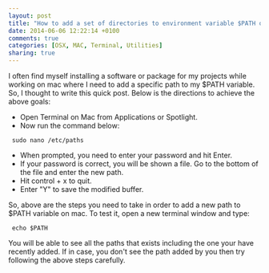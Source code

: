 ```yaml
---
layout: post
title: "How to add a set of directories to environment variable $PATH on a mac?"
date: 2014-06-06 12:22:14 +0100
comments: true
categories: [OSX, MAC, Terminal, Utilities]
sharing: true
---
```


I often find myself installing a software or package for my projects while working on mac where I need to add a specific path to my $PATH variable.
So, I thought to write this quick post. Below is the directions to achieve the above goals:
<!-- more -->
- Open Terminal on Mac from Applications or Spotlight.
- Now run the command below:


```
 sudo nano /etc/paths
```

- When prompted, you need to enter your password and hit Enter.
- If your password is correct, you will be shown a file. Go to the bottom of the file and enter the new path.
- Hit control + x to quit.
- Enter "Y" to save the modified buffer.

So, above are the steps you need to take in order to add a new path to $PATH variable on mac. To test it, open a new terminal window and type:

```
 echo $PATH
```
You will be able to see all the paths that exists including the one your have recently added. If in case, you don't see the path added by you then try following the above steps carefully.

